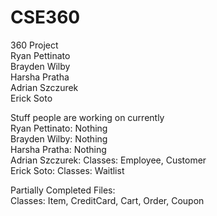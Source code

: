 # CSE360
360 Project <br/>
Ryan Pettinato <br/>
Brayden Wilby <br/>
Harsha Pratha <br/>
Adrian Szczurek <br/>
Erick Soto 


Stuff people are working on currently <br/>
Ryan Pettinato: Nothing <br/>
Brayden Wilby: Nothing <br/>
Harsha Pratha: Nothing <br/>
Adrian Szczurek: Classes: Employee, Customer<br/>
Erick Soto: Classes: Waitlist <br/>
 
Partially Completed Files: <br/>
Classes: Item, CreditCard, Cart, Order, Coupon <br/>
